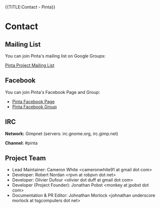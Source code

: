 {{TITLE:Contact - Pinta}}
# Contact

## Mailing List

You can join Pinta's mailing list on Google Groups:

[Pinta Project Mailing List][1]

## Facebook

You can join Pinta's Facebook Page and Group:

* [Pinta Facebook Page][2]
* [Pinta Facebook Group][3]

## IRC

**Network:** Gimpnet (servers: irc.gnome.org, irc.gimp.net)

**Channel:** #pinta

## Project Team

* Lead Maintainer: Cameron White &lt;cameronwhite91 at gmail dot com&gt;
* Developer: Robert Nordan &lt;rpvn at robpvn dot net&gt;
* Developer: Olivier Dufour &lt;olivier dot duff at gmail dot com&gt;
* Developer (Project Founder): Jonathan Pobst &lt;monkey at jpobst dot com&gt;
* Documentation & PR Editor: Johnathan Morlock &lt;johnathan underscore morlock at tsgcomputers dot net&gt;

[1]: http://groups.google.com/group/pinta?hl=en
[2]: http://www.facebook.com/pages/Pinta/249343198437410
[3]: http://www.facebook.com/groups/198103533589299/
